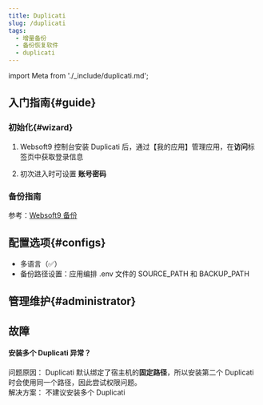 ```yaml
---
title: Duplicati
slug: /duplicati
tags:
  - 增量备份
  - 备份恢复软件
  - duplicati
---
```


import Meta from './_include/duplicati.md';

<Meta name="meta" />

## 入门指南{#guide}

### 初始化{#wizard}

1. Websoft9 控制台安装 Duplicati 后，通过【我的应用】管理应用，在**访问**标签页中获取登录信息

2. 初次进入时可设置 **账号密码**


### 备份指南

参考：[Websoft9 备份](../backup/websoft9)


## 配置选项{#configs}

- 多语言（✅）
- 备份路径设置：应用编排 .env 文件的 SOURCE_PATH 和 BACKUP_PATH


## 管理维护{#administrator}

## 故障

#### 安装多个 Duplicati 异常？

问题原因： Duplicati 默认绑定了宿主机的**固定路径**，所以安装第二个 Duplicati 时会使用同一个路径，因此尝试权限问题。   
解决方案： 不建议安装多个 Duplicati
